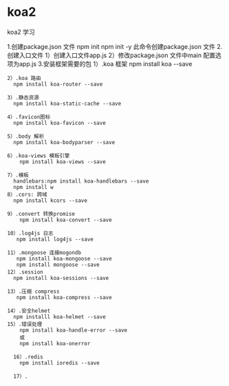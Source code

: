 # koa2
koa2 学习

1.创建package.json 文件
  npm init 
  npm init -y 
  此命令创建package.json 文件
2.创建入口文件
  1）创建入口文件app.js
  2）修改package.json 文件中main 配置选项为app.js
3.安装框架需要的包
    1）.koa 框架
      npm install koa --save

    2）.koa 路由
      npm install koa-router --save

    3）.静态资源
      npm install koa-static-cache --save

    4）.favicon图标
      npm install koa-favicon --save

    5）.body 解析
      npm install koa-bodyparser --save

    6）.koa-views 模板引擎
        npm install koa-views --save

    7）.模板
      handlebars:npm install koa-handlebars --save
      npm install w
    8）.cors: 跨域
      npm install kcors --save

    9）.convert 转换promise
        npm install koa-convert --save

    10）.log4js 日志
       npm install log4js --save

    11）.mongoose 连接mogondb
       npm install koa-mongoose --save
       npm install mongoose --save
    12）.session
      npm install koa-sessions --save

    13）.压缩 compress
       npm install koa-compress --save

    14）.安全helmet
      npm installl koa-helmet --save
    15）.错误处理
        npm install koa-handle-error --save
        或
        npm install koa-onerror

      16）.redis 
        npm install ioredis --save

      17）.
 
